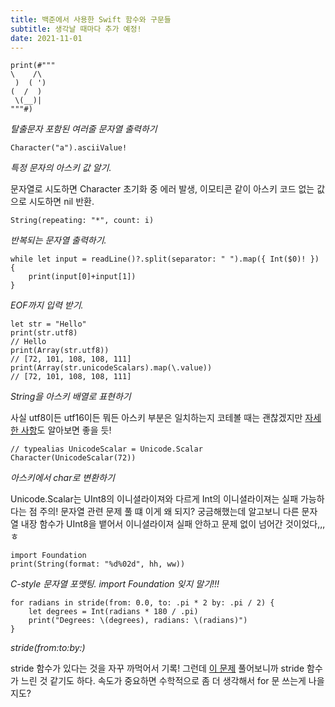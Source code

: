 ```yaml
---
title: 백준에서 사용한 Swift 함수와 구문들
subtitle: 생각날 때마다 추가 예정!
date: 2021-11-01
---
```


``` {class="language-swift"}
print(#"""
\    /\
 )  ( ')
(  /  )
 \(__)|
"""#)
```
*탈출문자 포함된 여러줄 문자열 출력하기*

``` {class="language-swift"}
Character("a").asciiValue!
```
*특정 문자의 아스키 값 알기.*

문자열로 시도하면 Character 초기화 중 에러 발생, 이모티콘 같이 아스키 코드 없는 값으로 시도하면 nil 반환. 


``` {class="language-swift"}
String(repeating: "*", count: i)
```
*반복되는 문자열 출력하기.*

``` {class="language-swift"}
while let input = readLine()?.split(separator: " ").map({ Int($0)! }) {
    print(input[0]+input[1])
}
```
*EOF까지 입력 받기.*

``` {class="language-swift"}
let str = "Hello"
print(str.utf8) 
// Hello
print(Array(str.utf8)) 
// [72, 101, 108, 108, 111]
print(Array(str.unicodeScalars).map(\.value)) 
// [72, 101, 108, 108, 111]
```
*String을 아스키 배열로 표현하기*

사실 utf8이든 utf16이든 뭐든 아스키 부분은 일치하는지 코테볼 때는 괜찮겠지만 [자세한 사항](https://shyi0200.tistory.com/m/28)도 알아보면 좋을 듯!

``` {class="language-swift"}
// typealias UnicodeScalar = Unicode.Scalar
Character(UnicodeScalar(72))
```
*아스키에서 char로 변환하기* 

Unicode.Scalar는 UInt8의 이니셜라이져와 다르게 Int의 이니셜라이져는 실패 가능하다는 점 주의! 문자열 관련 문제 풀 떄 이게 왜 되지? 궁금해했는데 알고보니 다른 문자열 내장 함수가 UInt8을 뱉어서 이니셜라이져 실패 안하고 문제 없이 넘어간 것이었다,,,ㅎ

``` {class="language-swift"}
import Foundation
print(String(format: "%d%02d", hh, ww))
```
*C-style 문자열 포맷팅. import Foundation 잊지 말기!!!*

``` {class="language-swift"}
for radians in stride(from: 0.0, to: .pi * 2 by: .pi / 2) {
    let degrees = Int(radians * 180 / .pi)
    print("Degrees: \(degrees), radians: \(radians)")
}
```
*stride(from:to:by:)*

stride 함수가 있다는 것을 자꾸 까먹어서 기록! 그런데 [이 문제](https://www.acmicpc.net/problem/1929) 풀어보니까 stride 함수가 느린 것 같기도 하다. 속도가 중요하면 수학적으로 좀 더 생각해서 for 문 쓰는게 나을지도?
